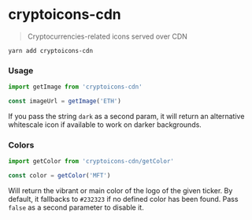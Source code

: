 # cryptoicons-cdn

> Cryptocurrencies-related icons served over CDN

    yarn add cryptoicons-cdn

### Usage

```js
import getImage from 'cryptoicons-cdn'

const imageUrl = getImage('ETH')
```

If you pass the string `dark` as a second param, it will return an alternative
whitescale icon if available to work on darker backgrounds.

### Colors

```js
import getColor from 'cryptoicons-cdn/getColor'

const color = getColor('MFT')
```

Will return the vibrant or main color of the logo of the given ticker. By default,
it fallbacks to `#232323` if no defined color has been found. Pass `false` as a second
parameter to disable it.
